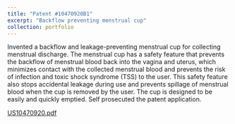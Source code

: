 ```yaml
---
title: "Patent #10470920B1"
excerpt: "Backflow preventing menstrual cup"
collection: portfolio
---
```


Invented a backflow and leakage-preventing menstrual cup for collecting menstrual discharge. The menstrual cup has a safety feature that prevents the backflow of menstrual blood back into the vagina and uterus, which minimizes contact with the collected menstrual blood and prevents the risk of infection and toxic shock syndrome (TSS) to the user. This safety feature also stops accidental leakage during use and prevents spillage of menstrual blood when the cup is removed by the user. The cup is designed to be easily and quickly emptied. Self prosecuted the patent application.

[US10470920.pdf](https://github.com/karinavasudeva/karinavasudeva.github.io/files/7699185/US10470920.pdf)
